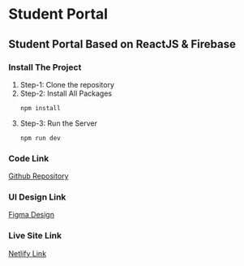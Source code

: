# Student Portal

## Student Portal Based on ReactJS & Firebase

### Install The Project

1. Step-1:
   Clone the repository
2. Step-2: Install All Packages
   ```
   npm install
   ```
3. Step-3: Run the Server
   ```
   npm run dev
   ```

### Code Link

[Github Repository](https://github.com/km-saifullah/student-portal)

### UI Design Link

[Figma Design](https://www.figma.com/file/RtqjHtYMS0wmG5uSj2fXZI/studentPortal?type=design&node-id=0%3A1&mode=design&t=preX92n5UwSw3qnK-1)

### Live Site Link

[Netlify Link](https://github.com/km-saifullah/student-portal)
